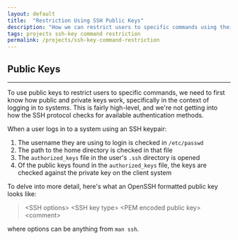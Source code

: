 ```yaml
---
layout: default
title:  "Restriction Using SSH Public Keys"
description: "How we can restrict users to specific commands using their public keys"
tags: projects ssh-key command restriction
permalink: /projects/ssh-key-command-restriction
---
```


## Public Keys

___

To use public keys to restrict users to specific commands, we need to first know how public and private keys work, specifically in the context of logging in to systems. This is fairly high-level, and we're not getting into how the SSH protocol checks for available authentication methods.

When a user logs in to a system using an SSH keypair:

1. The username they are using to login is checked in `/etc/passwd`
2. The path to the home directory is checked in that file
3. The `authorized_keys` file in the user's `.ssh` directory is opened
4. Of the public keys found in the `authorized_keys` file, the keys are checked against the private key on the client system

To delve into more detail, here's what an OpenSSH formatted public key looks like:

> \<SSH options\> \<SSH key type\> \<PEM encoded public key\> \<comment\>

where options can be anything from `man ssh`.
